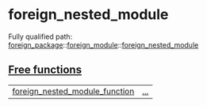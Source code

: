 # foreign_nested_module

Fully qualified path: [foreign_package](./foreign_package.md)::[foreign_module](./foreign_package-foreign_module.md)::[foreign_nested_module](./foreign_package-foreign_module-foreign_nested_module.md)


## [Free functions](./foreign_package-foreign_module-foreign_nested_module-free_functions.md)

| | |
|:---|:---|
| [foreign_nested_module_function](./foreign_package-foreign_module-foreign_nested_module-foreign_nested_module_function.md) | [...](./foreign_package-foreign_module-foreign_nested_module-foreign_nested_module_function.md) |
